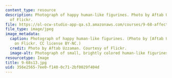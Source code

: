 ```yaml
---
content_type: resource
description: Photograph of happy human-like figurines. Photo by Aftab Uzzaman. Courtesy
  of Flickr.
file: https://ol-ocw-studio-app-qa.s3.amazonaws.com/courses/9-68-affect-neurobiological-psychological-and-sociocultural-counterparts-of-feelings-spring-2013/356e25657ee0f1400c712bf0029f404d_9-68s13.jpg
file_type: image/jpeg
image_metadata:
  caption: Photograph of happy human-like figurines. (Photo by [Aftab Uzzaman](http://www.flickr.com/photos/aftab/4601999938/in/photostream/)
    on Flickr. CC license BY-NC.)
  credit: Photo by Aftab Uzzaman. Courtesy of Flickr.
  image-alt: Photograph of small, brightly colored human-like figurines.
resourcetype: Image
title: 9-68s13.jpg
uid: 356e2565-7ee0-f140-0c71-2bf0029f404d
---
```

